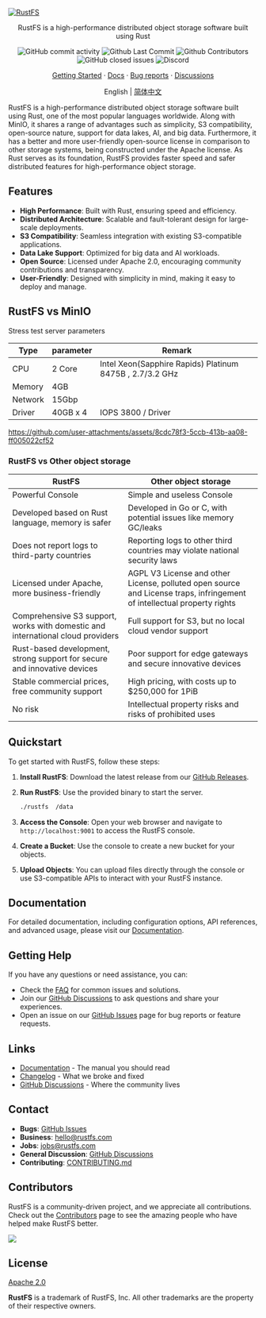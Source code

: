 [![RustFS](https://github.com/user-attachments/assets/547d72f7-d1f4-4763-b9a8-6040bad9251a)](https://rustfs.com)


<p align="center">RustFS is a high-performance distributed object storage software built using Rust</p>

<p align="center">
  <!-- ALL-CONTRIBUTORS-BADGE:START - Do not remove or modify this section -->
  <img alt="GitHub commit activity" src="https://img.shields.io/github/commit-activity/m/rustfs/rustfs"/>
  <img alt="Github Last Commit" src="https://img.shields.io/github/last-commit/rustfs/rustfs"/>
  <img alt="Github Contributors" src="https://img.shields.io/github/contributors/rustfs/rustfs"/>
  <img alt="GitHub closed issues" src="https://img.shields.io/github/issues-closed/rustfs/rustfs"/>
  <img alt="Discord" src="https://img.shields.io/discord/1107178041848909847?label=discord"/>
</p>

<p align="center">
  <a href="https://docs.rustfs.com/quickstart">Getting Started</a>
  · <a href="https://docs.rustfs.com">Docs</a>
  · <a href="https://github.com/rustfs/rustfs/issues">Bug reports</a>
  · <a href="https://github.com/rustfs/rustfs/discussions">Discussions</a>
</p>

<p align="center">
English | <a href="https://github.com/rustfs/rustfs/blob/main/README-CN.md">简体中文</a>
</p>

RustFS is a high-performance distributed object storage software built using Rust, one of the most popular languages worldwide. Along with MinIO, it shares a range of advantages such as simplicity, S3 compatibility, open-source nature, support for data lakes, AI, and big data. Furthermore, it has a better and more user-friendly open-source license in comparison to other storage systems, being constructed under the Apache license. As Rust serves as its foundation, RustFS provides faster speed and safer distributed features for high-performance object storage.

## Features

- **High Performance**: Built with Rust, ensuring speed and efficiency.
- **Distributed Architecture**: Scalable and fault-tolerant design for large-scale deployments.
- **S3 Compatibility**: Seamless integration with existing S3-compatible applications.
- **Data Lake Support**: Optimized for big data and AI workloads.
- **Open Source**: Licensed under Apache 2.0, encouraging community contributions and transparency.
- **User-Friendly**: Designed with simplicity in mind, making it easy to deploy and manage.

## RustFS vs MinIO 

Stress test server parameters

|  Type  |  parameter   | Remark |
| - | - | - |
|CPU | 2 Core | Intel Xeon(Sapphire Rapids) Platinum 8475B , 2.7/3.2 GHz|   |
|Memory| 4GB |     |
|Network | 15Gbp |      |
|Driver  | 40GB x 4 |   IOPS 3800 / Driver |


https://github.com/user-attachments/assets/8cdc78f3-5ccb-413b-aa08-ff005022cf52


### RustFS vs Other object storage

| RustFS | Other object storage|
| - | - |
| Powerful Console | Simple and useless Console |
| Developed based on Rust language, memory is safer | Developed in Go or C, with potential issues like memory GC/leaks |
| Does not report logs to third-party countries  | Reporting logs to other third countries may violate national security laws |
| Licensed under Apache, more business-friendly  | AGPL V3 License and other License, polluted open source and License traps, infringement of intellectual property rights |
| Comprehensive S3 support, works with domestic and international cloud providers  | Full support for S3, but no local cloud vendor support |
| Rust-based development, strong support for secure and innovative devices  | Poor support for edge gateways and secure innovative devices|
| Stable commercial prices, free community support | High pricing, with costs up to $250,000 for 1PiB |
| No risk | Intellectual property risks and risks of prohibited uses |

## Quickstart

To get started with RustFS, follow these steps:

1. **Install RustFS**: Download the latest release from our [GitHub Releases](https://github.com/rustfs/rustfs/releases).
2. **Run RustFS**: Use the provided binary to start the server.

   ```bash
   ./rustfs  /data
   ```

3. **Access the Console**: Open your web browser and navigate to `http://localhost:9001` to access the RustFS console.
4. **Create a Bucket**: Use the console to create a new bucket for your objects.
5. **Upload Objects**: You can upload files directly through the console or use S3-compatible APIs to interact with your RustFS instance.

## Documentation

For detailed documentation, including configuration options, API references, and advanced usage, please visit our [Documentation](https://docs.rustfs.com).

## Getting Help

If you have any questions or need assistance, you can:

- Check the [FAQ](https://docs.rustfs.com/faq) for common issues and solutions.
- Join our [GitHub Discussions](https://github.com/rustfs/rustfs/discussions) to ask questions and share your experiences.
- Open an issue on our [GitHub Issues](https://github.com/rustfs/rustfs/issues) page for bug reports or feature requests.

## Links

- [Documentation](https://docs.rustfs.com) - The manual you should read
- [Changelog](https://docs.rustfs.com/changelog) - What we broke and fixed
- [GitHub Discussions](https://github.com/rustfs/rustfs/discussions) - Where the community lives


## Contact

- **Bugs**: [GitHub Issues](https://github.com/rustfs/rustfs/issues)
- **Business**: <hello@rustfs.com>
- **Jobs**: <jobs@rustfs.com>
- **General Discussion**: [GitHub Discussions](https://github.com/rustfs/rustfs/discussions)
- **Contributing**: [CONTRIBUTING.md](CONTRIBUTING.md)

## Contributors

RustFS is a community-driven project, and we appreciate all contributions. Check out the [Contributors](https://github.com/rustfs/rustfs/graphs/contributors) page to see the amazing people who have helped make RustFS better.

<a href="https://github.com/rustfs/rustfs/graphs/contributors">
  <img src="https://contrib.rocks/image?repo=rustfs/rustfs" />
</a>


## License

[Apache 2.0](https://opensource.org/licenses/Apache-2.0)

**RustFS** is a trademark of RustFS, Inc. All other trademarks are the property of their respective owners.
